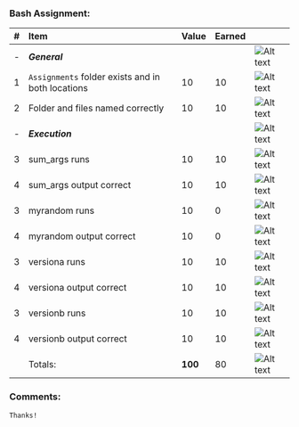 ### Bash Assignment:
| #   | Item                                              | Value   | Earned   |                |
|:----|:--------------------------------------------------|:--------|:---------|:---------------|
| -   | ***General***                                     |         |          | ![Alt text][1] |
| 1   | `Assignments` folder exists and in both locations | 10      |    10    | ![Alt text][1] |
| 2   | Folder and files named correctly                  | 10      |    10    | ![Alt text][1] |
| -   | ***Execution***                                   |         |          | ![Alt text][1] |
| 3   | sum_args runs                                     | 10      |    10    | ![Alt text][1] |
| 4   | sum_args output correct                           | 10      |    10    | ![Alt text][1] |
| 3   | myrandom runs                                     | 10      |     0   | ![Alt text][3] |
| 4   | myrandom output correct                           | 10      |    0   | ![Alt text][3] |
| 3   | versiona runs                                     | 10      |     10   | ![Alt text][1] |
| 4   | versiona output correct                           | 10      |     10   | ![Alt text][1] |
| 3   | versionb runs                                     | 10      |     10   | ![Alt text][1] |
| 4   | versionb output correct                           | 10      |     10   | ![Alt text][1] |
|     | Totals:                                           | **100** |     80  | ![Alt text][1] |
### Comments:
```
Thanks!
```

[1]: http://f.cl.ly/items/3E231i211n2E042B1U3K/right.png  "Correct"
[2]: http://f.cl.ly/items/2X473C1Q1F2x3S1E4231/wrong.gif  "Incorrect"
[3]: http://f.cl.ly/items/1A0d2Q1J1N1u0C3g0C1s/null.gif  "Errors"